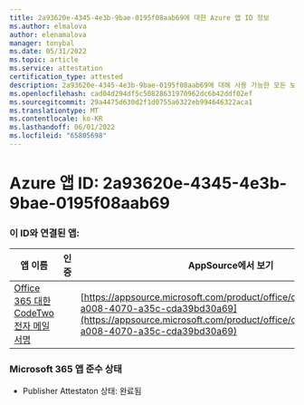 ```yaml
---
title: 2a93620e-4345-4e3b-9bae-0195f08aab69에 대한 Azure 앱 ID 정보
ms.author: elmalova
author: elenamalova
manager: tonybal
ms.date: 05/31/2022
ms.topic: article
ms.service: attestation
certification_type: attested
description: 2a93620e-4345-4e3b-9bae-0195f08aab69에 대해 사용 가능한 모든 보안 및 규정 준수 정보입니다.
ms.openlocfilehash: cad04d294df5c50828631970962dc6b42ddf02ef
ms.sourcegitcommit: 29a4475d630d2f1d0755a6322eb994646322aca1
ms.translationtype: MT
ms.contentlocale: ko-KR
ms.lasthandoff: 06/01/2022
ms.locfileid: "65805698"
---
```

# <a name="azure-app-id-2a93620e-4345-4e3b-9bae-0195f08aab69"></a>Azure 앱 ID: 2a93620e-4345-4e3b-9bae-0195f08aab69


### <a name="apps-associated-with-this-id"></a>이 ID와 연결된 앱:
| **앱 이름** | **인증** | **AppSource에서 보기** |
|--------------|---------------|-----------------------|
| [Office 365 대한 CodeTwo 전자 메일 서명](../forward/codetwo.3d2daeb9-a008-4070-a35c-cda39bd30a69.md) |  | [https://appsource.microsoft.com/product/office/codetwo.3d2daeb9-a008-4070-a35c-cda39bd30a69](https://appsource.microsoft.com/product/office/codetwo.3d2daeb9-a008-4070-a35c-cda39bd30a69) |

### <a name="microsoft-365-app-compliance-status"></a>Microsoft 365 앱 준수 상태
- Publisher Attestaton 상태: 완료됨
